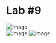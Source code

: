 # Lab #9
![image](https://user-images.githubusercontent.com/107927376/221688478-729c0a5a-ac61-4c13-9aa2-3ea99286d47e.png)
\
![image](https://user-images.githubusercontent.com/107927376/221688583-d12a4e6a-4820-4b2f-9721-b65d4cd01092.png)
![image](https://user-images.githubusercontent.com/107927376/221688806-a47ecba4-c536-4ddc-b7fe-2f75aa8b3c20.png)

